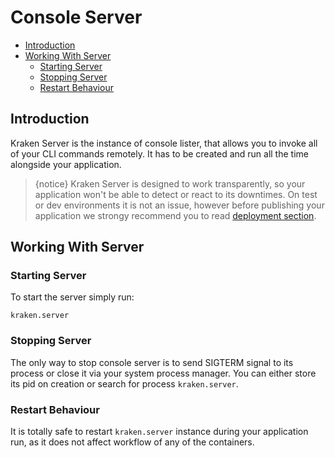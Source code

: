 # Console Server

- [Introduction](#introduction)
- [Working With Server](#working-with-server)
    - [Starting Server](#starting-server)
    - [Stopping Server](#stopping-server)
    - [Restart Behaviour](#restart-behaviour)

<a name="introduction"></a>
## Introduction

Kraken Server is the instance of console lister, that allows you to invoke all of your CLI commands remotely. It has to be created and run all the time alongside your application.

> {notice} Kraken Server is designed to work transparently, so your application won't be able to detect or react to its downtimes. On test or dev environments it is not an issue, however before publishing your application we strongy recommend you to read [deployment section](/docs/{{version}}/deployment).

<a name="working-with-server"></a>
## Working With Server

<a name="starting-server"></a>
### Starting Server

To start the server simply run:

    kraken.server

<a name="stopping-server"></a>
### Stopping Server

The only way to stop console server is to send SIGTERM signal to its process or close it via your system process manager. You can either store its pid on creation or search for process `kraken.server`.

<a name="restart-behaviour"></a>
### Restart Behaviour

It is totally safe to restart `kraken.server` instance during your application run, as it does not affect workflow of any of the containers.
